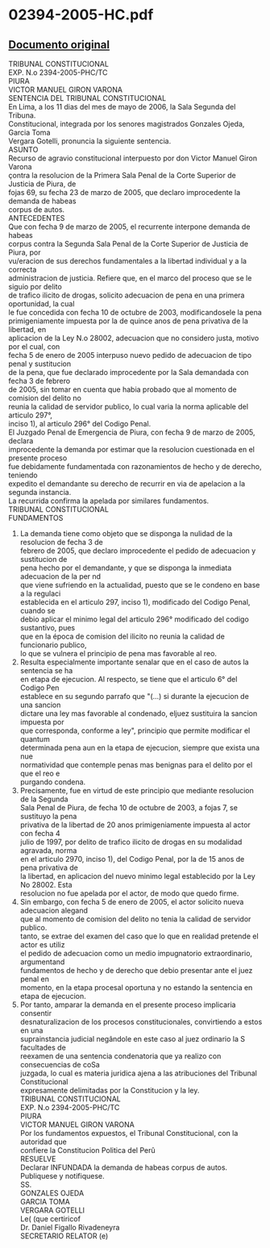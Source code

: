 
02394-2005-HC.pdf
=================
  
[Documento original](https://tc.gob.pe/jurisprudencia/2006/02394-2005-HC.pdf)  
---  
TRIBUNAL CONSTITUCIONAL  
EXP. N.o 2394-2005-PHC/TC  
PIURA  
VICTOR MANUEL GIRON VARONA  
SENTENCIA DEL TRIBUNAL CONSTITUCIONAL  
En Lima, a los 11 dias del mes de mayo de 2006, la Sala Segunda del Tribuna.  
Constitucional, integrada por los senores magistrados Gonzales Ojeda, Garcia Toma  
Vergara Gotelli, pronuncia la siguiente sentencia.  
ASUNTO  
Recurso de agravio constitucional interpuesto por don Victor Manuel Giron Varona  
çontra la resolucion de la Primera Sala Penal de la Corte Superior de Justicia de Piura, de  
fojas 69, su fecha 23 de marzo de 2005, que declaro improcedente la demanda de habeas  
corpus de autos.  
ANTECEDENTES  
Que con fecha 9 de marzo de 2005, el recurrente interpone demanda de habeas  
corpus contra la Segunda Sala Penal de la Corte Superior de Justicia de Piura, por  
vu/eracion de sus derechos fundamentales a la libertad individual y a la correcta  
administracion de justicia. Refiere que, en el marco del proceso que se le siguio por delito  
de trafico ilicito de drogas, solicito adecuacion de pena en una primera oportunidad, la cual  
le fue concedida con fecha 10 de octubre de 2003, modificandosele la pena  
primigeniamente impuesta por la de quince anos de pena privativa de la libertad, en  
aplicacion de la Ley N.o 28002, adecuacion que no considero justa, motivo por el cual, con  
fecha 5 de enero de 2005 interpuso nuevo pedido de adecuacion de tipo penal y sustitucion  
de la pena, que fue declarado improcedente por la Sala demandada con fecha 3 de febrero  
de 2005, sin tomar en cuenta que habia probado que al momento de comision del delito no  
reunia la calidad de servidor publico, lo cual varia la norma aplicable del articulo 297°,  
inciso 1), al articulo 296° del Codigo Penal.  
El Juzgado Penal de Emergencia de Piura, con fecha 9 de marzo de 2005, declara  
improcedente la demanda por estimar que la resolucion cuestionada en el presente proceso  
fue debidamente fundamentada con razonamientos de hecho y de derecho, teniendo  
expedito el demandante su derecho de recurrir en via de apelacion a la segunda instancia.  
La recurrida confirma la apelada por similares fundamentos.  
TRIBUNAL CONSTITUCIONAL  
FUNDAMENTOS  
1. La demanda tiene como objeto que se disponga la nulidad de la resolucion de fecha 3 de  
febrero de 2005, que declaro improcedente el pedido de adecuacion y sustitucion de  
pena hecho por el demandante, y que se disponga la inmediata adecuacion de la per nd  
que viene sufriendo en la actualidad, puesto que se le condeno en base a la regulaci  
establecida en el articulo 297, inciso 1), modificado del Codigo Penal, cuando se  
debio aplicar el minimo legal del articulo 296° modificado del codigo sustantivo, pues  
que en la época de comision del ilicito no reunia la calidad de funcionario publico,  
lo que se vulnera el principio de pena mas favorable al reo.  
2. Resulta especialmente importante senalar que en el caso de autos la sentencia se ha  
en etapa de ejecucion. Al respecto, se tiene que el articulo 6° del Codigo Pen  
establece en su segundo parrafo que "(...) si durante la ejecucion de una sancion  
dictare una ley mas favorable al condenado, eljuez sustituira la sancion impuesta por  
que corresponda, conforme a ley", principio que permite modificar el quantum  
determinada pena aun en la etapa de ejecucion, siempre que exista una nue  
normatividad que contemple penas mas benignas para el delito por el que el reo e  
purgando condena.  
3. Precisamente, fue en virtud de este principio que mediante resolucion de la Segunda  
Sala Penal de Piura, de fecha 10 de octubre de 2003, a fojas 7, se sustituyo la pena  
privativa de la libertad de 20 anos primigeniamente impuesta al actor con fecha 4  
julio de 1997, por delito de trafico ilicito de drogas en su modalidad agravada, norma  
en el articulo 2970, inciso 1), del Codigo Penal, por la de 15 anos de pena privativa de  
la libertad, en aplicacion del nuevo minimo legal establecido por la Ley No 28002. Esta  
resolucion no fue apelada por el actor, de modo que quedo firme.  
4. Sin embargo, con fecha 5 de enero de 2005, el actor solicito nueva adecuacion alegand  
que al momento de comision del delito no tenia la calidad de servidor publico.  
tanto, se extrae del examen del caso que lo que en realidad pretende el actor es utiliz  
el pedido de adecuacion como un medio impugnatorio extraordinario, argumentand  
fundamentos de hecho y de derecho que debio presentar ante el juez penal en  
momento, en la etapa procesal oportuna y no estando la sentencia en etapa de ejecucion.  
5. Por tanto, amparar la demanda en el presente proceso implicaria consentir  
desnaturalizacion de los procesos constitucionales, convirtiendo a estos en una  
suprainstancia judicial negândole en este caso al juez ordinario la S facultades de  
reexamen de una sentencia condenatoria que ya realizo con consecuencias de coSa  
juzgada, lo cual es materia juridica ajena a las atribuciones del Tribunal Constitucional  
expresamente delimitadas por la Constitucion y la ley.  
TRIBUNAL CONSTITUCIONAL  
EXP. N.o 2394-2005-PHC/TC  
PIURA  
VICTOR MANUEL GIRON VARONA  
Por los fundamentos expuestos, el Tribunal Constitucional, con la autoridad que  
confiere la Constitucion Politica del Perû  
RESUELVE  
Declarar INFUNDADA la demanda de habeas corpus de autos.  
Publiquese y notifiquese.  
SS.  
GONZALES OJEDA  
GARCIA TOMA  
VERGARA GOTELLI  
Le( (que certiricof  
Dr. Daniel Figallo Rivadeneyra  
SECRETARIO RELATOR (e)